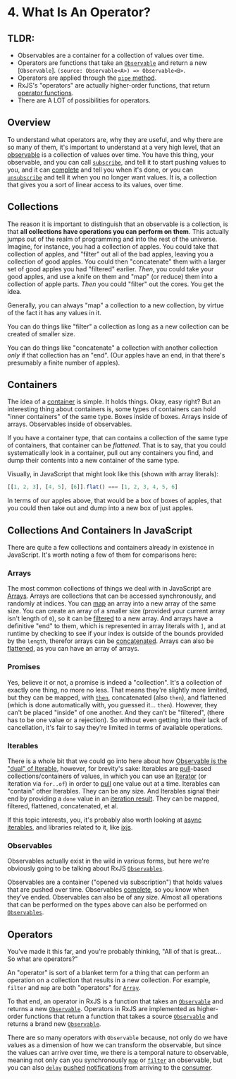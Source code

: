 # 4. What Is An Operator?

## TLDR:

- Observables are a container for a collection of values over time.
- Operators are functions that take an [`Observable`](API) and return a new [`Observable`]. `(source: Observable<A>) => Observable<B>`.
- Operators are applied through the [`pipe` method](API).
- RxJS's "operators" are actually higher-order functions, that return [operator functions](GL).
- There are A LOT of possibilities for operators.

## Overview

To understand what operators are, why they are useful, and why there are so many of them, it's important to understand at a very high level, that an [observable](GL) is a collection of values over time. You have this thing, your observable, and you can call [`subscribe`](API), and tell it to start pushing values to you, and it can [complete](GL) and tell you when it's done, or you can [`unsubscribe`](GL) and tell it when you no longer want values. It is, a collection that gives you a sort of linear access to its values, over time.

## Collections

The reason it is important to distinguish that an observable is a collection, is that **all collections have operations you can perform on them**. This actually jumps out of the realm of programming and into the rest of the universe. Imagine, for instance, you had a collection of apples. You could take that collection of apples, and "filter" out all of the bad apples, leaving you a collection of good apples. You could then "concatenate" them with a larger set of good apples you had "filtered" earlier. _Then_, you could take your good apples, and use a knife on them and "map" (or reduce) them into a collection of apple parts. _Then_ you could "filter" out the cores. You get the idea.

Generally, you can always "map" a collection to a new collection, by virtue of the fact it has any values in it.

You can do things like "filter" a collection as long as a new collection can be created of smaller size.

You can do things like "concatenate" a collection with another collection _only_ if that collection has an "end". (Our apples have an end, in that there's presumably a finite number of apples).

## Containers

The idea of a [container](DICT) is simple. It holds things. Okay, easy right? But an interesting thing about containers is, some types of containers can hold "inner containers" of the same type. Boxes inside of boxes. Arrays inside of arrays. Observables inside of observables.

If you have a container type, that can contains a collection of the same type of containers, that container can be _flattened_. That is to say, that you could systematically look in a container, pull out any containers you find, and dump their contents into a new container of the same type.

Visually, in JavaScript that might look like this (shown with array literals):

```ts
[[1, 2, 3], [4, 5], [6]].flat() === [1, 2, 3, 4, 5, 6]
```

In terms of our apples above, that would be a box of boxes of apples, that you could then take out and dump into a new box of just apples.

## Collections And Containers In JavaScript

There are quite a few collections and containers already in existence in JavaScript. It's worth noting a few of them for comparisons here:

### Arrays

The most common collections of things we deal with in JavaScript are [Arrays](MDN_LINK_HERE). Arrays are collections that can be accessed synchronously, and randomly at indices. You can [map](MDN) an array into a new array of the same size. You can create an array of a smaller size (provided your current array isn't length of `0`), so it can be [filtered](MDN) to a new array. And arrays have a definitive "end" to them, which is represented in array literals with `]`, and at runtime by checking to see if your index is outside of the bounds provided by the `length`, therefor arrays can be [concatenated](MDN). Arrays can also be [flattened](MDN), as you can have an array of arrays.

### Promises

Yes, believe it or not, a promise is indeed a "collection". It's a collection of exactly one thing, no more no less. That means they're slightly more limited, but they can be mapped, with [`then`](MDN), concatenated (also `then`), and flattened (which is done automatically with, you guessed it... `then`). However, they can't be placed "inside" of one another. And they can't be "filtered", (there has to be one value or a rejection). So without even getting into their lack of cancellation, it's fair to say they're limited in terms of available operations.

### Iterables

There is a whole bit that we could go into here about how [Observable is the "dual" of Iterable](FIND_LINK), however, for brevity's sake: Iterables are [pull](GL)-based collections/containers of values, in which you can use an [Iterator](MDN) (or iteration via `for..of`) in order to [pull](GL) one value out at a time. Iterables can "contain" other Iterables. They can be any size. And Iterables signal their end by providing a `done` value in an [iteration result](MDN). They can be mapped, filtered, flattened, concatenated, et al. 

If this topic interests, you, it's probably also worth looking at [async iterables](MDN), and libraries related to it, like [ixjs](https://github.com/reactivex/ixjs).

### Observables

Observables actually exist in the wild in various forms, but here we're obviously going to be talking about RxJS [`Observables`](API).

Observables are a container ("opened via subscription") that holds values that are pushed over time. Observables [complete](GL), so you know when they've ended. Observables can also be of any size. Almost all operations that can be performed on the types above can also be performed on [`Observables`](API).

## Operators

You've made it this far, and you're probably thinking, "All of that is great... So what are operators?"

An "operator" is sort of a blanket term for a thing that can perform an operation on a collection that results in a new collection. For example, `filter` and `map` are both "operators" for [`Array`](MDN).

To that end, an operator in RxJS is a function that takes an [`Observable`](API) and returns a new [`Observable`](API). Operators in RxJS are implemented as higher-order functions that return a function that takes a source [`Observable`](API) and returns a brand new [`Observable`](API).

There are so many operators with `Observable` because, not only do we have values as a dimension of how we can transform the observable, but since the values can arrive over time, we there is a temporal nature to observable, meaning not only can you synchronously [`map`](API) or [`filter`](API) an observable, but you can also [`delay`](API) [pushed](GL) [notifications](GL) from arriving to the [consumer](GL).